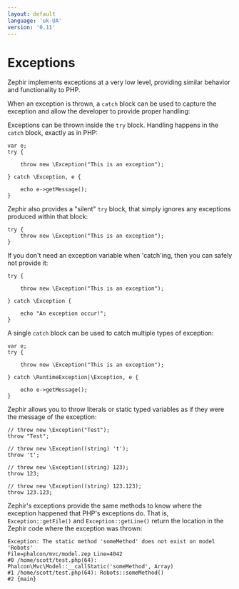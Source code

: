 ```yaml
---
layout: default
language: 'uk-UA'
version: '0.11'
---
```

# Exceptions

Zephir implements exceptions at a very low level, providing similar behavior and functionality to PHP.

When an exception is thrown, a `catch` block can be used to capture the exception and allow the developer to provide proper handling:

Exceptions can be thrown inside the `try` block. Handling happens in the `catch` block, exactly as in PHP:

    var e;
    try {
    
        throw new \Exception("This is an exception");
    
    } catch \Exception, e {
    
        echo e->getMessage();
    }
    

Zephir also provides a "silent" `try` block, that simply ignores any exceptions produced within that block:

    try {
        throw new \Exception("This is an exception");
    }
    

If you don't need an exception variable when 'catch'ing, then you can safely not provide it:

    try {
    
        throw new \Exception("This is an exception");
    
    } catch \Exception {
    
        echo "An exception occur!";
    }
    

A single `catch` block can be used to catch multiple types of exception:

    var e;
    try {
    
        throw new \Exception("This is an exception");
    
    } catch \RuntimeException|\Exception, e {
    
        echo e->getMessage();
    }
    

Zephir allows you to throw literals or static typed variables as if they were the message of the exception:

    // throw new \Exception("Test");
    throw "Test";
    
    // throw new \Exception((string) 't');
    throw 't';
    
    // throw new \Exception((string) 123);
    throw 123;
    
    // throw new \Exception((string) 123.123);
    throw 123.123;
    

Zephir's exceptions provide the same methods to know where the exception happened that PHP's exceptions do. That is, `Exception::getFile()` and `Exception::getLine()` return the location in the Zephir code where the exception was thrown:

    Exception: The static method 'someMethod' does not exist on model 'Robots'
    File=phalcon/mvc/model.zep Line=4042
    #0 /home/scott/test.php(64): Phalcon\Mvc\Model::__callStatic('someMethod', Array)
    #1 /home/scott/test.php(64): Robots::someMethod()
    #2 {main}